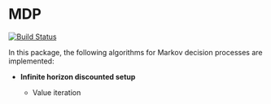 # MDP

[![Build Status](https://travis-ci.org/adityam/MDP.jl.svg?branch=master)](https://travis-ci.org/adityam/MDP.jl)

In this package, the following algorithms for Markov decision processes are
implemented:

* **Infinite horizon discounted setup**

    - Value iteration

